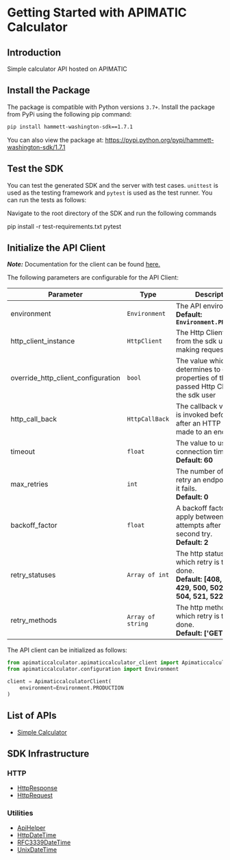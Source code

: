 
# Getting Started with APIMATIC Calculator

## Introduction

Simple calculator API hosted on APIMATIC

## Install the Package

The package is compatible with Python versions `3.7+`.
Install the package from PyPi using the following pip command:

```bash
pip install hammett-washington-sdk==1.7.1
```

You can also view the package at:
https://pypi.python.org/pypi/hammett-washington-sdk/1.7.1

## Test the SDK

You can test the generated SDK and the server with test cases. `unittest` is used as the testing framework and `pytest` is used as the test runner. You can run the tests as follows:

Navigate to the root directory of the SDK and run the following commands


pip install -r test-requirements.txt
pytest


## Initialize the API Client

**_Note:_** Documentation for the client can be found [here.](https://www.github.com/ZahraN444/hammett-washington-python-sdk/tree/1.7.1/doc/client.md)

The following parameters are configurable for the API Client:

| Parameter | Type | Description |
|  --- | --- | --- |
| environment | `Environment` | The API environment. <br> **Default: `Environment.PRODUCTION`** |
| http_client_instance | `HttpClient` | The Http Client passed from the sdk user for making requests |
| override_http_client_configuration | `bool` | The value which determines to override properties of the passed Http Client from the sdk user |
| http_call_back | `HttpCallBack` | The callback value that is invoked before and after an HTTP call is made to an endpoint |
| timeout | `float` | The value to use for connection timeout. <br> **Default: 60** |
| max_retries | `int` | The number of times to retry an endpoint call if it fails. <br> **Default: 0** |
| backoff_factor | `float` | A backoff factor to apply between attempts after the second try. <br> **Default: 2** |
| retry_statuses | `Array of int` | The http statuses on which retry is to be done. <br> **Default: [408, 413, 429, 500, 502, 503, 504, 521, 522, 524]** |
| retry_methods | `Array of string` | The http methods on which retry is to be done. <br> **Default: ['GET', 'PUT']** |

The API client can be initialized as follows:

```python
from apimaticcalculator.apimaticcalculator_client import ApimaticcalculatorClient
from apimaticcalculator.configuration import Environment

client = ApimaticcalculatorClient(
    environment=Environment.PRODUCTION
)
```

## List of APIs

* [Simple Calculator](https://www.github.com/ZahraN444/hammett-washington-python-sdk/tree/1.7.1/doc/controllers/simple-calculator.md)

## SDK Infrastructure

### HTTP

* [HttpResponse](https://www.github.com/ZahraN444/hammett-washington-python-sdk/tree/1.7.1/doc/http-response.md)
* [HttpRequest](https://www.github.com/ZahraN444/hammett-washington-python-sdk/tree/1.7.1/doc/http-request.md)

### Utilities

* [ApiHelper](https://www.github.com/ZahraN444/hammett-washington-python-sdk/tree/1.7.1/doc/api-helper.md)
* [HttpDateTime](https://www.github.com/ZahraN444/hammett-washington-python-sdk/tree/1.7.1/doc/http-date-time.md)
* [RFC3339DateTime](https://www.github.com/ZahraN444/hammett-washington-python-sdk/tree/1.7.1/doc/rfc3339-date-time.md)
* [UnixDateTime](https://www.github.com/ZahraN444/hammett-washington-python-sdk/tree/1.7.1/doc/unix-date-time.md)

